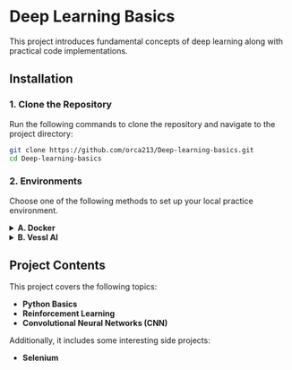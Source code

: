 # Deep Learning Basics

This project introduces fundamental concepts of deep learning along with practical code implementations.

## Installation

### 1. Clone the Repository

Run the following commands to clone the repository and navigate to the project directory:

```bash
git clone https://github.com/orca213/Deep-learning-basics.git
cd Deep-learning-basics
```

### 2. Environments

Choose one of the following methods to set up your local practice environment.

<details>
    <summary><b>A. Docker</b></summary>

### A.1 Install Docker Desktop

Download and install Docker Desktop from [this link](https://www.docker.com/).

### A.2 Build the Docker Container

Set up an Ubuntu-based environment for hands-on practice by running:

```bash
bash docker/run_docker.sh
```

</details>

<details>
    <summary><b>B. Vessl AI</b></summary>

### B.1 Generate SSH key

Generate local SSH key. Press enter twice after executing the following.

```bash
ssh-keygen -t rsa -C "vessl-ai"
```

### B.2 Register public key to Vessl-AI

Copy the output and paste it in Vessl-AI > Profile > Account settings > General > SSH public keys > + Add key

```bash
cat ~/.ssh/id_rsa.pub
```

</details>

## Project Contents

This project covers the following topics:

- **Python Basics**
- **Reinforcement Learning**
- **Convolutional Neural Networks (CNN)**

Additionally, it includes some interesting side projects:

- **Selenium**
